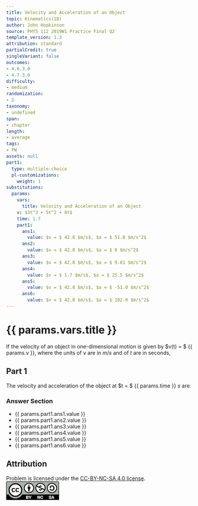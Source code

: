 ```yaml
---
title: Velocity and Acceleration of an Object
topic: Kinematics(1D)
author: John Hopkinson
source: PHYS 112 2019W1 Practice Final Q2
template_version: 1.3
attribution: standard
partialCredit: true
singleVariant: false
outcomes:
- 4.6.3.0
- 4.7.3.0
difficulty:
- medium
randomization:
- 2
taxonomy:
- undefined
span:
- chapter
length:
- average
tags:
- PW
assets: null
part1:
  type: multiple-choice
  pl-customizations:
    weight: 1
substitutions:
  params:
    vars:
      title: Velocity and Acceleration of an Object
    v: $3t^3 + 5t^2 + 8t$
    time: 1.7
    part1:
      ans1:
        value: $v = $ 42.8 $m/s$, $a = $ 51.0 $m/s^2$
      ans2:
        value: $v = $ 42.8 $m/s$, $a = $ 0 $m/s^2$
      ans3:
        value: $v = $ 42.8 $m/s$, $a = $ 9.81 $m/s^2$
      ans4:
        value: $v = $ 1.7 $m/s$, $a = $ 25.5 $m/s^2$
      ans5:
        value: $v = $ 42.8 $m/s$, $a = $ -51.0 $m/s^2$
      ans6:
        value: $v = $ 42.8 $m/s$, $a = $ 102.0 $m/s^2$
---
```

# {{ params.vars.title }}
If the velocity of an object in one-dimensional motion is given by $v(t) = $ {{ params.v }}, where the units of $v$ are in $m/s$ and of $t$ are in seconds,

## Part 1

The velocity and acceleration of the object at $t = $ {{ params.time }} $s$ are:

### Answer Section

- {{ params.part1.ans1.value }}
- {{ params.part1.ans2.value }}
- {{ params.part1.ans3.value }}
- {{ params.part1.ans4.value }}
- {{ params.part1.ans5.value }}
- {{ params.part1.ans6.value }}

## Attribution

Problem is licensed under the [CC-BY-NC-SA 4.0 license](https://creativecommons.org/licenses/by-nc-sa/4.0/).<br> ![The Creative Commons 4.0 license requiring attribution-BY, non-commercial-NC, and share-alike-SA license.](https://raw.githubusercontent.com/firasm/bits/master/by-nc-sa.png)